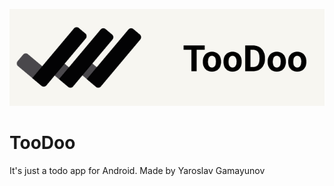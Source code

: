 ![TooDoo](art/TooDoo-banner.png)
# TooDoo
It's just a todo app for Android. Made by Yaroslav Gamayunov 